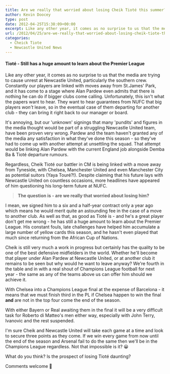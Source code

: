 ```yaml
---
title: Are we really that worried about losing Cheik Tioté this summer?
author: Kevin Doocey
type: post
date: 2012-04-25T15:38:09+00:00
excerpt: Like any other year, it comes as no surprise to us that the media are trying to cause unrest at Newcastle United, particularly the southern crew. Constantly our players are linked with..
url: /2012/04/25/are-we-really-that-worried-about-losing-cheik-tiote-this-summer/
categories:
  - Cheick Tiote
  - Newcastle United News
---
```


#### Tioté - Still has a huge amount to learn about the Premier League

Like any other year, it comes as no surprise to us that the media are trying to cause unrest at Newcastle United, particularly the southern crew. Constantly our players are linked with moves away from St.James' Park, and it has come to a stage where Alan Pardew even admits that there is nothing he can do if bigger clubs come calling. Unfortunately, this isn't what the papers want to hear. They want to hear guarantees from NUFC that big players _won't_ leave, so in the eventual case of them departing for another club - they can bring it right back to our manager or board.

It's annoying, but our 'unknown' signings that many 'pundits' and figures in the media thought would be part of a struggling Newcastle United team, have been proven very wrong. Pardew and the team haven't granted any of the media any satisfaction in what they've done this season - so they've had to come up with another attempt at unsettling the squad. That attempt would be linking Alan Pardew with the current England job alongside Demba Ba & Tioté departure rumours.

Regardless, Cheik Tioté our battler in CM is being linked with a move away from Tyneside, with Chelsea, Manchester United and even Manchester City as potential suitors (Yaya Touré?!). Despite claiming that his future lays with Newcastle United on countless occasions, more headlines have appeared of him questioning his long-term future at NUFC.

> **The question is - are we really that worried about losing him?**

I mean, we signed him to a six and a half-year contract only a year ago which means he would merit quite an astounding fee in the case of a move to another club. As well as that, as good as Tioté is - and he's a great player don't get me wrong - he has still a huge amount to learn about the Premier League. His constant fouls, late challenges have helped him accumulate a large number of yellow cards this season, and he hasn't even played that much since returning from the African Cup of Nations.

Cheik is still very much a work in progress but certainly has the quality to be one of the best defensive midfielders in the world. Whether he'll become that player under Alan Pardew at Newcastle United, or at another club it remains to be seen but why would he want to leave anyway? We're fourth in the table and in with a real shout of Champions League football for next year - the same as any of the teams above us can offer him should we achieve it.

With Chelsea into a Champions League final at the expense of Barcelona - it means that we must finish third in the PL if Chelsea happen to win the final **and** are not in the top four come the end of the season.

With either Bayern or Real awaiting them in the final it will be a very difficult task for Roberto di Matteo's men either way, especially with John Terry, Ivanovic and the rest suspended.

I'm sure Cheik and Newcastle United will take each game at a time and look to secure three points as they come. If we win every game from now until the end of the season and Arsenal fail to do the same then we'll be in the Champions League regardless. Not that impossible is it? 😀

What do you think? Is the prospect of losing Tioté daunting?

Comments welcome 🙂
